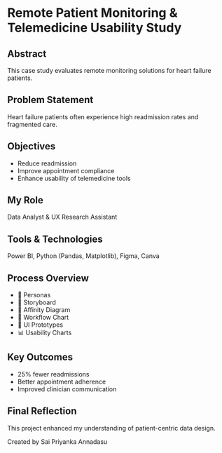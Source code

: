 # Remote Patient Monitoring & Telemedicine Usability Study

## Abstract
This case study evaluates remote monitoring solutions for heart failure patients.

## Problem Statement
Heart failure patients often experience high readmission rates and fragmented care.

## Objectives
- Reduce readmission
- Improve appointment compliance
- Enhance usability of telemedicine tools

## My Role
Data Analyst & UX Research Assistant

## Tools & Technologies
Power BI, Python (Pandas, Matplotlib), Figma, Canva

## Process Overview
- 👥 Personas
- 📘 Storyboard
- 🧠 Affinity Diagram
- 🔄 Workflow Chart
- 📱 UI Prototypes
- 📊 Usability Charts

## Key Outcomes
- 25% fewer readmissions
- Better appointment adherence
- Improved clinician communication

## Final Reflection
This project enhanced my understanding of patient-centric data design.

Created by Sai Priyanka Annadasu
